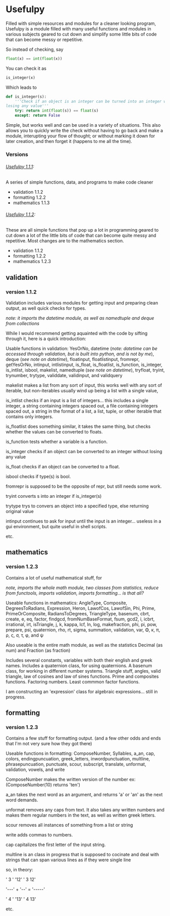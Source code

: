 # Usefulpy

Filled with simple resources and modules for a cleaner looking program, Usefulpy is a module filled with many useful functions and modules in various subjects geared to cut down and simplify some little bits of code that can become messy or repetitive.

So instead of checking, say
```Python
float(x) == int(float(x))
```

You can check it as
```Python
is_integer(x)
```

Which leads to 
```Python
def is_integer(s):
    '''Check if an object is an integer can be turned into an integer without
losing any value'''
    try: return int(float(s)) == float(s)
    except: return False
```

Simple, but works well and can be used in a variety of situations. This also allows you to quickly write the check without having to go back and make a module, interupting your flow of thought; or without marking it down for later creation, and then forget it (happens to me all the time).

### Versions

###### [Usefulpy 1.1.1](https://github.com/Augustin007/usefulpy/releases/tag/1.1.1):
A series of simple functions, data, and programs to make code cleaner
- validation 1.1.2
- formatting 1.2.2
- mathematics 1.1.3

###### [Usefulpy 1.1.2](https://github.com/Augustin007/usefulpy/releases/tag/v1.1.2):
These are all simple functions that pop up a lot in programming geared to cut down a lot of the little bits of code that can become quite messy and repetitive.
Most changes are to the mathematics section.
- validation 1.1.2
- formatting 1.2.2
- mathematics 1.2.3

## validation
### version 1.1.2

Validation includes various modules for getting input and preparing clean output, as well quick checks for types.

_note: it imports the datetime module, as well as namedtuple and deque from collections_ 

While I would recommend getting aquainted with the code by sifting through it, here is a quick introduction:

Usable functions in validation: YesOrNo, datetime (_note: datetime can be accessed through validation, but is built into python, and is not by me_), deque (_see note on datetime_), floatinput, floatlistinput, fromrepr, getYesOrNo, intinput, intlistinput, is_float, is_floatlist, is_function, is_integer, is_intlist, isbool, makelist, namedtuple (_see note on datetime_), tryfloat, tryint, trynumber, trytype, validdate, validinput, and validquery

makelist makes a list from any sort of input, this works well with any sort of iterable, but non-iterables usually wind up being a list with a single value, 

is_intlist checks if an input is a list of integers... this includes a single integer, a string containing integers spaced out, a file containing integers spaced out, a string in the format of a list, a list, tuple, or other iterable that contains only integers.

is_floatlist does something similar, it takes the same thing, but checks whether the values can be converted to floats.

is_function tests whether a variable is a function.

is_integer checks if an object can be converted to an integer without losing any value

is_float checks if an object can be converted to a float.

isbool checks if type(s) is bool.

fromrepr is supposed to be the opposite of repr, but still needs some work.

tryint converts s into an integer if is_integer(s)

trytype trys to convers an object into a specified type, else returning original value

intinput continues to ask for input until the input is an integer... useless in a gui environment, but quite useful in shell scripts.

etc.

## mathematics
### version 1.2.3

Contains a lot of useful mathematical stuff, for

_note, imports the whole math module, two classes from statistics, reduce from functools, imports validation, imports formatting... is that all?_

Useable functions in mathematics: AngleType, Composite, DegreesToRadians, Expression, Heron, LawofCos, LawofSin, Phi, Prime, PrimeOrComposite, RadiansToDegrees, TriangleType, basenum, cbrt, create, e, eq, factor, findgcd, fromNumBaseFormat, fsum, gcd2, i, icbrt, irrational, irt, isTriangle, j, k, kappa, lcf, ln, log, makefraction, phi, pi, pow, prepare, psi, quaternion, rho, rt, sigma, summation, validation, var, Φ, κ, π, ρ, ς, σ, τ, φ, and ψ

Also useable is the entire math module, as well as the statistics Decimal (as num) and Fraction (as fraction)

Includes several constants, variables with both their english and greek names. 
Includes a quaternion class, for using quaternions. 
A basenum class, for working in different number systems. 
Triangle stuff, angles, valid triangle, law of cosines and law of sines functions. 
Prime and composites functions. 
Factoring numbers. 
Least commmon factor functions.

I am constructing an 'expression' class for algebraic expressions... still in progress. 

## formatting
### version 1.2.3

Contains a few stuff for formatting output. (and a few other odds and ends that I'm not very sure how they got there)


Useable functions in formatting: ComposeNumber, Syllables, a_an, cap, colors, endingpuncuation, greek_letters, inwordpunctuation, multline, phrasepuncuation, punctuate, scour, subscript, translate, unformat, validation, vowels, and write

ComposeNumber makes the written version of the number ex:(ComposeNumber(10) returns 'ten')

a_an takes the next word as an argument, and returns 'a' or 'an' as the next word demands.

unformat removes any caps from text. It also takes any written numbers and makes them regular numbers in the text, as well as written greek letters.

scour removes all instances of something from a list or string

write adds commas to numbers.

cap capitalizes the first letter of the input string.

multline is an class in progress that is supposed to cocinate and deal with strings that can span various lines as if they were single line 

so, in theory:

' 3 '   '12'   ' 3 12'

'---' + '--' = '-----'

' 4 '   '13'   ' 4 13'

etc.
